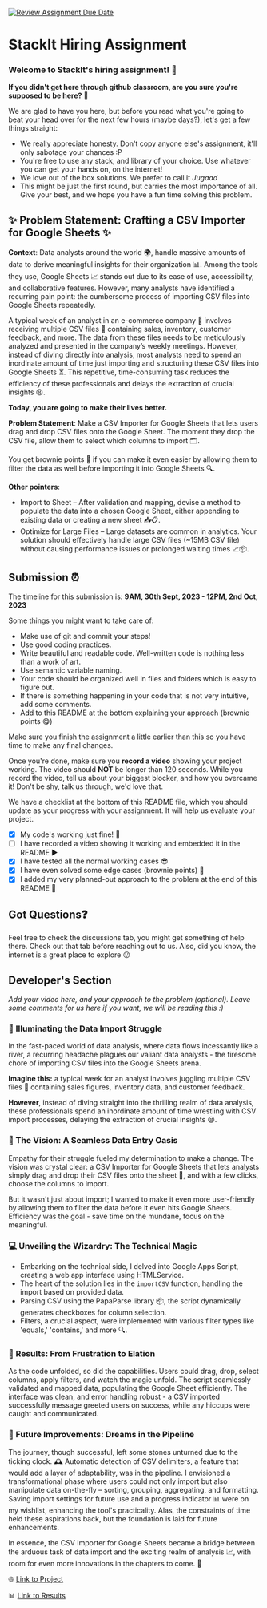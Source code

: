 [![Review Assignment Due Date](https://classroom.github.com/assets/deadline-readme-button-24ddc0f5d75046c5622901739e7c5dd533143b0c8e959d652212380cedb1ea36.svg)](https://classroom.github.com/a/_IojtdoU)
# StackIt Hiring Assignment

### Welcome to StackIt's hiring assignment! 🚀

**If you didn't get here through github classroom, are you sure you're supposed to be here? 🤨**


We are glad to have you here, but before you read what you're going to beat your head over for the next few hours (maybe days?), let's get a few things straight:
- We really appreciate honesty. Don't copy anyone else's assignment, it'll only sabotage your chances :P
- You're free to use any stack, and library of your choice. Use whatever you can get your hands on, on the internet!
- We love out of the box solutions. We prefer to call it *Jugaad* 
- This might be just the first round, but carries the most importance of all. Give your best, and we hope you have a fun time solving this problem.

## ✨ **Problem Statement: Crafting a CSV Importer for Google Sheets** ✨

**Context**:
Data analysts around the world 🌍, handle massive amounts of data to derive meaningful insights for their organization 📊. Among the tools they use, Google Sheets 📈 stands out due to its ease of use, accessibility, and collaborative features. However, many analysts have identified a recurring pain point: the cumbersome process of importing CSV files into Google Sheets repeatedly.

A typical week of an analyst in an e-commerce company 🛒 involves receiving multiple CSV files 📁 containing sales, inventory, customer feedback, and more. The data from these files needs to be meticulously analyzed and presented in the company’s weekly meetings. However, instead of diving directly into analysis, most analysts need to spend an inordinate amount of time just importing and structuring these CSV files into Google Sheets ⏳. This repetitive, time-consuming task reduces the efficiency of these professionals and delays the extraction of crucial insights 😫.

**Today, you are going to make their lives better.**

**Problem Statement**:
Make a CSV Importer for Google Sheets that lets users drag and drop CSV files onto the Google Sheet. The moment they drop the CSV file, allow them to select which columns to import 🗂️.

You get brownie points 🍪 if you can make it even easier by allowing them to filter the data as well before importing it into Google Sheets 🔍.

**Other pointers**:
- Import to Sheet – After validation and mapping, devise a method to populate the data into a chosen Google Sheet, either appending to existing data or creating a new sheet 📥📋.
- Optimize for Large Files – Large datasets are common in analytics. Your solution should effectively handle large CSV files (~15MB CSV file) without causing performance issues or prolonged waiting times 📈📦.

## Submission ⏰
The timeline for this submission is: **9AM, 30th Sept, 2023 - 12PM, 2nd Oct, 2023**

Some things you might want to take care of:
- Make use of git and commit your steps!
- Use good coding practices.
- Write beautiful and readable code. Well-written code is nothing less than a work of art.
- Use semantic variable naming.
- Your code should be organized well in files and folders which is easy to figure out.
- If there is something happening in your code that is not very intuitive, add some comments.
- Add to this README at the bottom explaining your approach (brownie points 😋)

Make sure you finish the assignment a little earlier than this so you have time to make any final changes.

Once you're done, make sure you **record a video** showing your project working. The video should **NOT** be longer than 120 seconds. While you record the video, tell us about your biggest blocker, and how you overcame it! Don't be shy, talk us through, we'd love that.

We have a checklist at the bottom of this README file, which you should update as your progress with your assignment. It will help us evaluate your project.

- [X] My code's working just fine! 🥳
- [ ] I have recorded a video showing it working and embedded it in the README ▶️
- [X] I have tested all the normal working cases 😎
- [X] I have even solved some edge cases (brownie points) 💪
- [X] I added my very planned-out approach to the problem at the end of this README 📜

## Got Questions❓
Feel free to check the discussions tab, you might get something of help there. Check out that tab before reaching out to us. Also, did you know, the internet is a great place to explore 😛

## Developer's Section
*Add your video here, and your approach to the problem (optional). Leave some comments for us here if you want, we will be reading this :)*

### 🌟 Illuminating the Data Import Struggle
In the fast-paced world of data analysis, where data flows incessantly like a river, a recurring headache plagues our valiant data analysts - the tiresome chore of importing CSV files into the Google Sheets arena. 

**Imagine this:** a typical week for an analyst involves juggling multiple CSV files 📁 containing sales figures, inventory data, and customer feedback. 

**However**, instead of diving straight into the thrilling realm of data analysis, these professionals spend an inordinate amount of time wrestling with CSV import processes, delaying the extraction of crucial insights 😫.

### 🔮 The Vision: A Seamless Data Entry Oasis
Empathy for their struggle fueled my determination to make a change. The vision was crystal clear: a CSV Importer for Google Sheets that lets analysts simply drag and drop their CSV files onto the sheet 📄, and with a few clicks, choose the columns to import. 

But it wasn't just about import; I wanted to make it even more user-friendly by allowing them to filter the data before it even hits Google Sheets. Efficiency was the goal - save time on the mundane, focus on the meaningful.

### 💻 Unveiling the Wizardry: The Technical Magic
- Embarking on the technical side, I delved into Google Apps Script, creating a web app interface using HTMLService.
- The heart of the solution lies in the `importCSV` function, handling the import based on provided data.
- Parsing CSV using the PapaParse library 📦, the script dynamically generates checkboxes for column selection. 
- Filters, a crucial aspect, were implemented with various filter types like 'equals,' 'contains,' and more 🔍.

### 🚀 Results: From Frustration to Elation
As the code unfolded, so did the capabilities. Users could drag, drop, select columns, apply filters, and watch the magic unfold. The script seamlessly validated and mapped data, populating the Google Sheet efficiently. The interface was clean, and error handling robust - a CSV imported successfully message greeted users on success, while any hiccups were caught and communicated.

### 🌈 Future Improvements: Dreams in the Pipeline
The journey, though successful, left some stones unturned due to the ticking clock. 🕰️ Automatic detection of CSV delimiters, a feature that would add a layer of adaptability, was in the pipeline. I envisioned a transformational phase where users could not only import but also manipulate data on-the-fly – sorting, grouping, aggregating, and formatting. Saving import settings for future use and a progress indicator 📊 were on my wishlist, enhancing the tool's practicality. Alas, the constraints of time held these aspirations back, but the foundation is laid for future enhancements.

In essence, the CSV Importer for Google Sheets became a bridge between the arduous task of data import and the exciting realm of analysis 📈, with room for even more innovations in the chapters to come. 🌟

🌐 [Link to Project](https://script.google.com/macros/s/AKfycbzkXXEa7qa3y53F4GQOFph28mOVjZdQV73WGrs-xHkRsAjvQNDrha98BMYQpTGfAQc8/exec)

📊 [Link to Results](https://docs.google.com/spreadsheets/d/1gqjOL1CGLoYUkA3Q9t9o3MVaJYLThuqavpF3vGASvCY/edit#gid=0)
